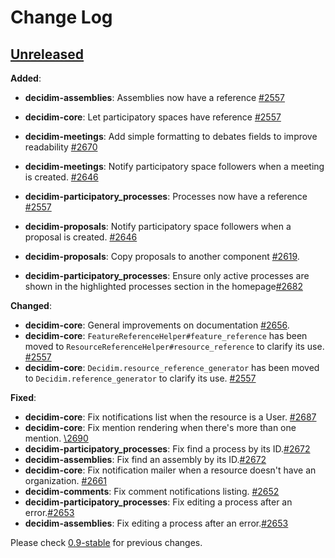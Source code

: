 # Change Log

## [Unreleased](https://github.com/decidim/decidim/tree/HEAD)

**Added**:

* **decidim-assemblies**: Assemblies now have a reference [\#2557](https://github.com/decidim/decidim/pull/2557)
* **decidim-core**: Let participatory spaces have reference [\#2557](https://github.com/decidim/decidim/pull/2557)
* **decidim-meetings**: Add simple formatting to debates fields to improve readability [\#2670](https://github.com/decidim/decidim/issues/2670)
* **decidim-meetings**: Notify participatory space followers when a meeting is created. [\#2646](https://github.com/decidim/decidim/pull/2646)
* **decidim-participatory_processes**: Processes now have a reference [\#2557](https://github.com/decidim/decidim/pull/2557)
* **decidim-proposals**: Notify participatory space followers when a proposal is created. [\#2646](https://github.com/decidim/decidim/pull/2646)
* **decidim-proposals**: Copy proposals to another component [\#2619](https://github.com/decidim/decidim/issues/2619).

* **decidim-participatory_processes**: Ensure only active processes are shown in the highlighted processes section in the homepage[\#2682](https://github.com/decidim/decidim/pull/2682)

**Changed**:

* **decidim-core**: General improvements on documentation [\#2656](https://github.com/decidim/decidim/pull/2656).
* **decidim-core**: `FeatureReferenceHelper#feature_reference` has been moved to `ResourceReferenceHelper#resource_reference` to clarify its use. [\#2557](https://github.com/decidim/decidim/pull/2557)
* **decidim-core**: `Decidim.resource_reference_generator` has been moved to `Decidim.reference_generator` to clarify its use. [\#2557](https://github.com/decidim/decidim/pull/2557)

**Fixed**:

* **decidim-core**: Fix notifications list when the resource is a User. [\#2687](https://github.com/decidim/decidim/pull/2687)
* **decidim-core**: Fix mention rendering when there's more than one mention. [\2690](https://github.com/decidim/decidim/pull/2690)
* **decidim-participatory_processes**: Fix find a process by its ID.[\#2672](https://github.com/decidim/decidim/pull/2672)
* **decidim-assemblies**: Fix find an assembly by its ID.[\#2672](https://github.com/decidim/decidim/pull/2672)
* **decidim-core**: Fix notification mailer when a resource doesn't have an organization. [\#2661](https://github.com/decidim/decidim/pull/2661)
* **decidim-comments**: Fix comment notifications listing. [\#2652](https://github.com/decidim/decidim/pull/2652)
* **decidim-participatory_processes**: Fix editing a process after an error.[\#2653](https://github.com/decidim/decidim/pull/2653)
* **decidim-assemblies**: Fix editing a process after an error.[\#2653](https://github.com/decidim/decidim/pull/2653)

Please check [0.9-stable](https://github.com/decidim/decidim/blob/0.9-stable/CHANGELOG.md) for previous changes.
